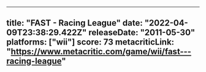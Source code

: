 
---
title: "FAST - Racing League"
date: "2022-04-09T23:38:29.422Z"
releaseDate: "2011-05-30"
platforms: ["wii"]
score: 73
metacriticLink: "https://www.metacritic.com/game/wii/fast---racing-league"
---
